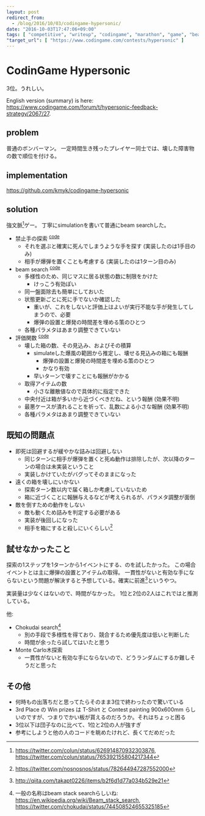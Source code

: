 ```yaml
---
layout: post
redirect_from:
  - /blog/2016/10/03/codingame-hypersonic/
date: "2016-10-03T17:47:06+09:00"
tags: [ "competitive", "writeup", "codingame", "marathon", "game", "beam-search" ]
"target_url": [ "https://www.codingame.com/contests/hypersonic" ]
---
```


# CodinGame Hypersonic

$3$位。うれしい。

English version (summary) is here: <https://www.codingame.com/forum/t/hypersonic-feedback-strategy/2067/27>.

## problem

普通のボンバーマン。
一定時間生き残ったプレイヤー同士では、壊した障害物の数で順位を付ける。

## implementation

<https://github.com/kmyk/codingame-hypersonic>

## solution

強文脈[^1]ゲー。
丁寧にsimulationを書いて普通にbeam searchした。

-   禁止手の探索 <sup>[code](https://github.com/kmyk/codingame-hypersonic/blob/d1a43005327a1bd486909fc7b45d2c07ad252aeb/Answer.cpp#L641)</sup>
    -   それを選ぶと確実に死んでしまうような手を探す (実装したのは$1$手目のみ)
    -   相手が爆弾を置くことも考慮する (実装したのは$1$ターン目のみ)
-   beam search <sup>[code](https://github.com/kmyk/codingame-hypersonic/blob/d1a43005327a1bd486909fc7b45d2c07ad252aeb/Answer.cpp#L666)</sup>
    -   多様性のため、同じマスに居る状態の数に制限をかけた
        -   けっこう有効ぽい
    -   同一盤面除去も簡単にしておいた
    -   状態更新ごとに死に手でないか確認した
        -   重いが、これをしないと評価上はよいが実行不能な手が発生してしまうので、必要
        -   爆弾の設置と爆発の時間差を埋める策のひとつ
    -   各種パラメタはあまり調整できていない
-   評価関数 <sup>[code](https://github.com/kmyk/codingame-hypersonic/blob/d1a43005327a1bd486909fc7b45d2c07ad252aeb/Answer.cpp#L530)</sup>
    -   壊した箱の数、その見込み、およびその積算
        -   simulateした爆風の範囲から推定し、壊せる見込みの箱にも報酬
            -   爆弾の設置と爆発の時間差を埋める策のひとつ
            -   かなり有効
        -   早いターンで壊すことにも報酬がかかる
    -   取得アイテムの数
        -   小さな離散値なので具体的に指定できた
    -   中央付近は箱が多いから近づくべきだね、という報酬 (効果不明)
    -   最悪ケースが潰れることを祈って、乱数による小さな報酬 (効果不明)
    -   各種パラメタはあまり調整できていない

## 既知の問題点

-   即死は回避するが緩やかな詰みは回避しない
    -   同じターンに相手が爆弾を置くと死ぬ動作は排除したが、次以降のターンの場合は未実装ということ
    -   実装しかけていたがバグってそのままになった
-   遠くの箱を壊しにいかない
    -   探索ターン数以内で届く箱しか考慮していないため
    -   箱に近づくことに報酬与えるなどが考えられるが、パラメタ調整が面倒
-   敵を倒すための動作をしない
    -   敵も動くため詰みを判定する必要がある
    -   実装が後回しになった
    -   相手を箱にすると殺しにいくらしい[^2]

## 試せなかったこと

探索の$1$ステップを$1$ターンから$1$イベントにする、のを試したかった。
この場合イベントとは主に爆弾の設置とアイテムの取得。
一貫性がないと有効な手にならないという問題が解決すると予想している。確実に前進[^3]というやつ。

実装量は少なくはないので、時間がなかった。
$1$位と$2$位の$2$人はこれではと推測している。


他:

-   Chokudai search[^4]
    -   別の手段で多様性を得ており、競合するため優先度は低いと判断した
    -   時間が余ったら試してはいたと思う
-   Monte Carlo木探索
    -   一貫性がないと有効な手にならないので、どうランダムにするか難しそうだと思った

## その他

-   何時もの出落ちだと思ってたらそのまま$3$位で終わったので驚いている
-   3rd Place の Win prizes は T-Shirt と Contest painting 900x600mm らしいのですが、つまりでかい板が貰えるのだろうか。それはちょっと困る
-   $3$位以下は団子なのに比べて、$1$位と$2$位の人が強すぎ
-   参考にしようと他の人のコードを眺めたけれど、長くてだめだった


[^1]:   <https://twitter.com/colun/status/626914870932303876>, <https://twitter.com/colun/status/765392155804217344>
[^2]:   <https://twitter.com/nosnosnos/status/782644947287552000>
[^3]:   <http://qiita.com/takapt0226/items/b2f6d1d77a034b529e21>
[^4]:   一般の名称はbeam stack searchらしいね: <https://en.wikipedia.org/wiki/Beam_stack_search>, <https://twitter.com/chokudai/status/744508524655325185>
